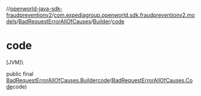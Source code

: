 //[openworld-java-sdk-fraudpreventionv2](../../../../index.md)/[com.expediagroup.openworld.sdk.fraudpreventionv2.models](../../index.md)/[BadRequestErrorAllOfCauses](../index.md)/[Builder](index.md)/[code](code.md)

# code

[JVM]\

public final [BadRequestErrorAllOfCauses.Builder](index.md)[code](code.md)([BadRequestErrorAllOfCauses.Code](../-code/index.md)code)
